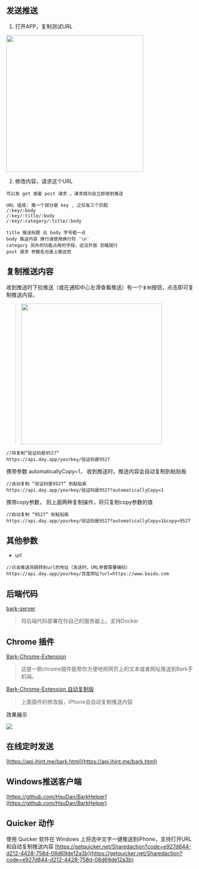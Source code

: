 ## 发送推送
1. 打开APP，复制测试URL 

<img src="http://wx3.sinaimg.cn/mw690/0060lm7Tly1g0bu1cv28lj30om0j6gng.jpg" width=365 />

2. 修改内容，请求这个URL
```
可以发 get 或者 post 请求 ，请求成功会立即收到推送 

URL 组成: 第一个部分是 key , 之后有三个匹配 
/:key/:body 
/:key/:title/:body 
/:key/:category/:title/:body 

title 推送标题 比 body 字号粗一点 
body 推送内容 换行请使用换行符 '\n'
category 另外的功能占用的字段，还没开放 忽略就行 
post 请求 参数名也是上面这些
```

## 复制推送内容
收到推送时下拉推送（或在通知中心左滑查看推送）有一个`复制`按钮，点击即可复制推送内容。

> <img src="http://wx4.sinaimg.cn/mw690/0060lm7Tly1g0btjhgimij30ku0a60v1.jpg" width=375 />

```objc
//将复制“验证码是9527”
https://api.day.app/yourkey/验证码是9527
```

携带参数 automaticallyCopy=1， 收到推送时，推送内容会自动复制到粘贴板
```objc
//自动复制 “验证码是9527” 到粘贴板
https://api.day.app/yourkey/验证码是9527?automaticallyCopy=1 
```


携带copy参数， 则上面两种复制操作，将只复制copy参数的值
```objc
//自动复制 “9527” 到粘贴板
https://api.day.app/yourkey/验证码是9527?automaticallyCopy=1&copy=9527
```

## 其他参数

* url
```
//点击推送将跳转到url的地址（发送时，URL参数需要编码）
https://api.day.app/yourkey/百度网址?url=https://www.baidu.com 
```
## 后端代码
[bark-server](https://github.com/Finb/bark-server)
>将后端代码部署在你自己的服务器上。支持Docker

## Chrome 插件
[Bark-Chrome-Extension](https://github.com/xlvecle/Bark-Chrome-Extension)
>这是一款chrome插件能帮你方便地把网页上的文本或者网址推送到Bark手机端。

[Bark-Chrome-Extension 自动复制版](https://github.com/xlvecle/Bark-Chrome-Extension)
>上面插件的修改版，iPhone会自动复制推送内容

效果展示

![](http://wx4.sinaimg.cn/mw690/0060lm7Tly1fyaqyhzdnxg30660dcu0h.gif)


## 在线定时发送
[https://api.ihint.me/bark.html](https://api.ihint.me/bark.html)

## Windows推送客户端
[https://github.com/HsuDan/BarkHelper](https://github.com/HsuDan/BarkHelper)

## Quicker 动作
使用 Quicker 软件在 Windows 上将选中文字一键推送到iPhone，支持打开URL和自动复制推送内容
[https://getquicker.net/Sharedaction?code=e927d844-d212-4428-758d-08d69de12a3b](https://getquicker.net/Sharedaction?code=e927d844-d212-4428-758d-08d69de12a3b)
